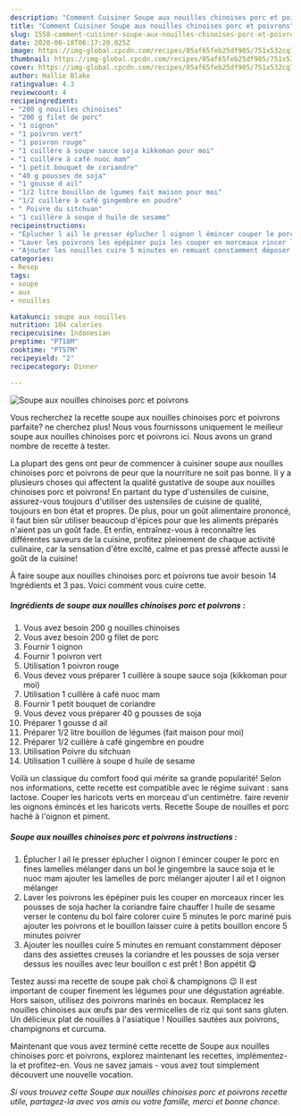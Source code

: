 ```yaml
---
description: "Comment Cuisiner Soupe aux nouilles chinoises porc et poivrons"
title: "Comment Cuisiner Soupe aux nouilles chinoises porc et poivrons"
slug: 1558-comment-cuisiner-soupe-aux-nouilles-chinoises-porc-et-poivrons
date: 2020-06-18T06:17:20.025Z
image: https://img-global.cpcdn.com/recipes/05af65feb25df905/751x532cq70/soupe-aux-nouilles-chinoises-porc-et-poivrons-photo-principale-de-la-recette.jpg
thumbnail: https://img-global.cpcdn.com/recipes/05af65feb25df905/751x532cq70/soupe-aux-nouilles-chinoises-porc-et-poivrons-photo-principale-de-la-recette.jpg
cover: https://img-global.cpcdn.com/recipes/05af65feb25df905/751x532cq70/soupe-aux-nouilles-chinoises-porc-et-poivrons-photo-principale-de-la-recette.jpg
author: Hallie Blake
ratingvalue: 4.3
reviewcount: 4
recipeingredient:
- "200 g nouilles chinoises"
- "200 g filet de porc"
- "1 oignon"
- "1 poivron vert"
- "1 poivron rouge"
- "1 cuillère à soupe sauce soja kikkoman pour moi"
- "1 cuillère à café nuoc mam"
- "1 petit bouquet de coriandre"
- "40 g pousses de soja"
- "1 gousse d ail"
- "1/2 litre bouillon de lgumes fait maison pour moi"
- "1/2 cuillère à café gingembre en poudre"
- " Poivre du sitchuan"
- "1 cuillère à soupe d huile de sesame"
recipeinstructions:
- "Éplucher l ail le presser éplucher l oignon l émincer couper le porc en fines lamelles mélanger dans un bol le gingembre la sauce soja et le nuoc mam ajouter les lamelles de porc mélanger ajouter l ail et l oignon mélanger"
- "Laver les poivrons les épépiner puis les couper en morceaux rincer les pousses de soja hacher la coriandre faire chauffer l huile de sesame verser le contenu du bol faire colorer cuire 5 minutes le porc mariné puis ajouter les poivrons et le bouillon laisser cuire à petits bouillon encore 5 minutes poivrer"
- "Ajouter les nouilles cuire 5 minutes en remuant constamment déposer dans des assiettes creuses la coriandre et les pousses de soja verser dessus les nouilles avec leur bouillon c est prêt ! Bon appétit 😋"
categories:
- Resep
tags:
- soupe
- aux
- nouilles

katakunci: soupe aux nouilles 
nutrition: 104 calories
recipecuisine: Indonesian
preptime: "PT18M"
cooktime: "PT57M"
recipeyield: "2"
recipecategory: Dinner

---
```



![Soupe aux nouilles chinoises porc et poivrons](https://img-global.cpcdn.com/recipes/05af65feb25df905/751x532cq70/soupe-aux-nouilles-chinoises-porc-et-poivrons-photo-principale-de-la-recette.jpg)

Vous recherchez la recette soupe aux nouilles chinoises porc et poivrons parfaite? ne cherchez plus! Nous vous fournissons uniquement le meilleur soupe aux nouilles chinoises porc et poivrons ici. Nous avons un grand nombre de recette à tester.

La plupart des gens ont peur de commencer à cuisiner soupe aux nouilles chinoises porc et poivrons de peur que la nourriture ne soit pas bonne. Il y a plusieurs choses qui affectent la qualité gustative de soupe aux nouilles chinoises porc et poivrons! En partant du type d'ustensiles de cuisine, assurez-vous toujours d'utiliser des ustensiles de cuisine de qualité, toujours en bon état et propres. De plus, pour un goût alimentaire prononcé, il faut bien sûr utiliser beaucoup d'épices pour que les aliments préparés n'aient pas un goût fade. Et enfin, entraînez-vous à reconnaître les différentes saveurs de la cuisine, profitez pleinement de chaque activité culinaire, car la sensation d'être excité, calme et pas pressé affecte aussi le goût de la cuisine!

<!--inarticleads1-->

À faire soupe aux nouilles chinoises porc et poivrons tue avoir besoin 14 Ingrédients et 3 pas. Voici comment vous cuire cette.

##### Ingrédients de soupe aux nouilles chinoises porc et poivrons :

1. Vous avez besoin 200 g nouilles chinoises
1. Vous avez besoin 200 g filet de porc
1. Fournir 1 oignon
1. Fournir 1 poivron vert
1. Utilisation 1 poivron rouge
1. Vous devez vous préparer 1 cuillère à soupe sauce soja (kikkoman pour moi)
1. Utilisation 1 cuillère à café nuoc mam
1. Fournir 1 petit bouquet de coriandre
1. Vous devez vous préparer 40 g pousses de soja
1. Préparer 1 gousse d ail
1. Préparer 1/2 litre bouillon de légumes (fait maison pour moi)
1. Préparer 1/2 cuillère à café gingembre en poudre
1. Utilisation  Poivre du sitchuan
1. Utilisation 1 cuillère à soupe d huile de sesame


Voilà un classique du comfort food qui mérite sa grande popularité! Selon nos informations, cette recette est compatible avec le régime suivant : sans lactose. Couper les haricots verts en morceau d&#39;un centimètre. faire revenir les oignons émincés et les haricots verts. Recette Soupe de nouilles et porc haché à l&#39;oignon et piment. 

<!--inarticleads2-->

##### Soupe aux nouilles chinoises porc et poivrons instructions :

1. Éplucher l ail le presser éplucher l oignon l émincer couper le porc en fines lamelles mélanger dans un bol le gingembre la sauce soja et le nuoc mam ajouter les lamelles de porc mélanger ajouter l ail et l oignon mélanger
1. Laver les poivrons les épépiner puis les couper en morceaux rincer les pousses de soja hacher la coriandre faire chauffer l huile de sesame verser le contenu du bol faire colorer cuire 5 minutes le porc mariné puis ajouter les poivrons et le bouillon laisser cuire à petits bouillon encore 5 minutes poivrer
1. Ajouter les nouilles cuire 5 minutes en remuant constamment déposer dans des assiettes creuses la coriandre et les pousses de soja verser dessus les nouilles avec leur bouillon c est prêt ! Bon appétit 😋


Testez aussi ma recette de soupe pak choï &amp; champignons 😉 Il est important de couper finement les légumes pour une dégustation agréable. Hors saison, utilisez des poivrons marinés en bocaux. Remplacez les nouilles chinoises aux œufs par des vermicelles de riz qui sont sans gluten. Un délicieux plat de nouilles à l&#39;asiatique ! Nouilles sautées aux poivrons, champignons et curcuma. 

<!--inarticleads1-->

<p>
Maintenant que vous avez terminé cette recette de Soupe aux nouilles chinoises porc et poivrons, explorez maintenant les recettes, implémentez-la et profitez-en. Vous ne savez jamais - vous avez tout simplement découvert une nouvelle vocation.
</p>

<p>
<i>Si vous trouvez cette Soupe aux nouilles chinoises porc et poivrons recette utile, partagez-la avec vos amis ou votre famille, merci et bonne chance.</i>
</p>
